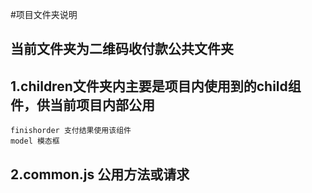 #项目文件夹说明
## 当前文件夹为二维码收付款公共文件夹
## 1.children文件夹内主要是项目内使用到的child组件，供当前项目内部公用
```
finishorder 支付结果使用该组件
model 模态框
```
## 2.common.js 公用方法或请求
